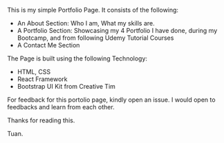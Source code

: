 This is my simple Portfolio Page. It consists of the following: 

* An About Section: Who I am, What my skills are. 
* A Portfolio Section: Showcasing my 4 Portfolio I have done, during my Bootcamp, and from following Udemy Tutorial Courses
* A Contact Me Section 

The Page is built using the following Technology: 
* HTML, CSS
* React Framework 
* Bootstrap UI Kit from Creative Tim

For feedback for this portolio page, kindly open an issue. I would open to feedbacks and learn from each other. 

Thanks for reading this. 

Tuan. 